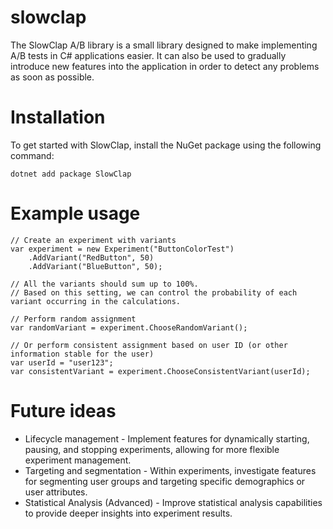 # slowclap

The SlowClap A/B library is a small library designed to make implementing A/B tests in C# applications easier. It can also be used to gradually introduce new features into the application in order to detect any problems as soon as possible.

# Installation

To get started with SlowClap, install the NuGet package using the following command:

```
dotnet add package SlowClap
```

# Example usage

```
// Create an experiment with variants
var experiment = new Experiment("ButtonColorTest")
    .AddVariant("RedButton", 50)
    .AddVariant("BlueButton", 50);

// All the variants should sum up to 100%.
// Based on this setting, we can control the probability of each variant occurring in the calculations.

// Perform random assignment
var randomVariant = experiment.ChooseRandomVariant();

// Or perform consistent assignment based on user ID (or other information stable for the user)
var userId = "user123";
var consistentVariant = experiment.ChooseConsistentVariant(userId);
```

# Future ideas

- Lifecycle management - Implement features for dynamically starting, pausing, and stopping experiments, allowing for more flexible experiment management.
- Targeting and segmentation - Within experiments, investigate features for segmenting user groups and targeting specific demographics or user attributes.
- Statistical Analysis (Advanced) - Improve statistical analysis capabilities to provide deeper insights into experiment results.
